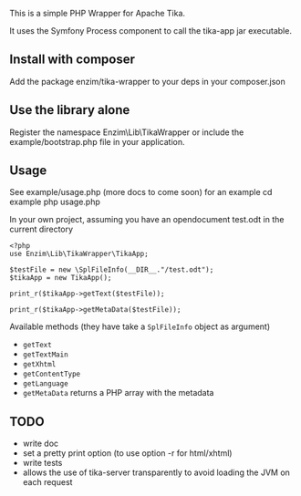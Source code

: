 This is a simple PHP Wrapper for Apache Tika.

It uses the Symfony Process component to call the tika-app jar
executable.

Install with composer
------------------------
Add the package enzim/tika-wrapper to your deps in your composer.json

Use the library alone
------------------------
Register the namespace Enzim\Lib\TikaWrapper or include the example/bootstrap.php file
in your application.

Usage
------------------------
See example/usage.php (more docs to come soon) for an example
    cd example
    php usage.php

In your own project, assuming you have an opendocument test.odt in the
current directory

    <?php
    use Enzim\Lib\TikaWrapper\TikaApp;
     
    $testFile = new \SplFileInfo(__DIR__."/test.odt");
    $tikaApp = new TikaApp();
     
    print_r($tikaApp->getText($testFile));
     
    print_r($tikaApp->getMetaData($testFile));


Available methods (they have take a `SplFileInfo` object as argument)

- `getText`
- `getTextMain`
- `getXhtml`
- `getContentType`
- `getLanguage`
- `getMetaData` returns a PHP array with the metadata



TODO
------------------------
- write doc
- set a pretty print option (to use option -r for html/xhtml)
- write tests 
- allows the use of tika-server transparently to avoid loading the JVM on
  each request
